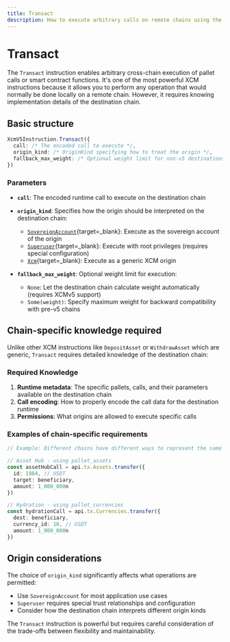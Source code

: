 ```yaml
---
title: Transact
description: How to execute arbitrary calls on remote chains using the Transact instruction.
---
```


# Transact

The `Transact` instruction enables arbitrary cross-chain execution of pallet calls or smart contract functions.
It's one of the most powerful XCM instructions because it allows you to perform any operation that would normally be done locally on a remote chain.
However, it requires knowing implementation details of the destination chain.

## Basic structure

```typescript
XcmV5Instruction.Transact({
  call: /* The encoded call to execute */,
  origin_kind: /* OriginKind specifying how to treat the origin */,
  fallback_max_weight: /* Optional weight limit for non-v5 destinations */,
})
```

### Parameters

- **`call`**: The encoded runtime call to execute on the destination chain

- **`origin_kind`**: Specifies how the origin should be interpreted on the destination chain:

  - [`SovereignAccount`](https://paritytech.github.io/polkadot-sdk/master/xcm/v2/enum.OriginKind.html#variant.SovereignAccount){target=\_blank}: Execute as the sovereign account of the origin
  - [`Superuser`](https://paritytech.github.io/polkadot-sdk/master/xcm/v2/enum.OriginKind.html#variant.Superuser){target=\_blank}: Execute with root privileges (requires special configuration)
  - [`Xcm`](https://paritytech.github.io/polkadot-sdk/master/xcm/v2/enum.OriginKind.html#variant.Xcm){target=\_blank}: Execute as a generic XCM origin

- **`fallback_max_weight`**: Optional weight limit for execution:

  - `None`: Let the destination chain calculate weight automatically (requires XCMv5 support)
  - `Some(weight)`: Specify maximum weight for backward compatibility with pre-v5 chains

## Chain-specific knowledge required

Unlike other XCM instructions like `DepositAsset` or `WithdrawAsset` which are generic, `Transact` requires detailed knowledge of the destination chain:

### Required Knowledge

1. **Runtime metadata**: The specific pallets, calls, and their parameters available on the destination chain
2. **Call encoding**: How to properly encode the call data for the destination runtime
3. **Permissions**: What origins are allowed to execute specific calls

### Examples of chain-specific requirements

```typescript
// Example: Different chains have different ways to represent the same operation

// Asset Hub - using pallet_assets
const assetHubCall = api.tx.Assets.transfer({
  id: 1984, // USDT
  target: beneficiary,
  amount: 1_000_000n
})

// Hydration - using pallet_currencies
const hydrationCall = api.tx.Currencies.transfer({
  dest: beneficiary,
  currency_id: 10, // USDT
  amount: 1_000_000n
})
```

## Origin considerations

The choice of `origin_kind` significantly affects what operations are permitted:

- Use `SovereignAccount` for most application use cases
- `Superuser` requires special trust relationships and configuration
- Consider how the destination chain interprets different origin kinds

The `Transact` instruction is powerful but requires careful consideration of the trade-offs between flexibility and maintainability.

